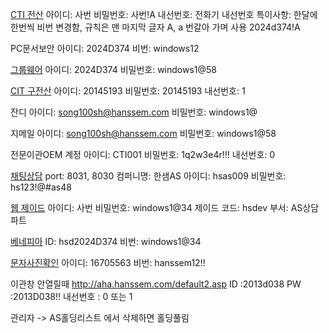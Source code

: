 [CTI 전산](http://aha.hanssem.com)
아이디: 사번
비밀번호: 사번!A
내선번호: 전화기 내선번호
특이사항: 한달에 한번씩 비번 변경함, 규칙은 맨 마지막 글자 A, a 번갈아 가며 사용
2024d374!A

PC문서보안
아이디: 2024D374
비번: windows12

[그룹웨어](https://login.hanssem.com/ssologin/index.do)
아이디: 2024D374
비밀번호: windows1@58

[CIT 구전산](http://aha.hanssem.com:9090/)
아이디: 20145193
비밀번호: 20145193
내선번호: 1

잔디
아이디: song100sh@hanssem.com
비밀번호: windows1@

지메일
아이디: song100sh@hanssem.com
비밀번호: windows1@58

전문이관OEM 계정
아이디: CTI001
비밀번호: 1q2w3e4r!!!
내선번호: 0

[채팅상담](https://chat.eumnet.com:8030/login) 
port: 8031, 8030
컴퍼니명: 한샘AS 
아이디: hsas009 
비밀번호: hs123!@#as48

[웹 제이드](https://hsdev.jadehr.co.kr/)
아이디: 사번
비밀번호: windows1@34
제이드 코드: hsdev
부서: AS상담파트

[베네피아](https://hanssem.benepia.co.kr)
ID: hsd2024D374
비번: windows1@34

[문자사진확인](http://1566.skbroadband.com)
아이디: 16705563
비번: hanssem12!!

이관창 안열릴때
http://aha.hanssem.com/default2.asp
ID :2013d038
PW :2013D038!!
내선번호 : 0 또는 1 

관리자 -> AS홀딩리스트 에서 삭제하면 홀딩풀림